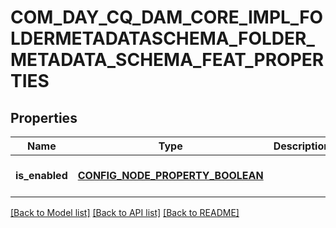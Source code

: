 # COM_DAY_CQ_DAM_CORE_IMPL_FOLDERMETADATASCHEMA_FOLDER_METADATA_SCHEMA_FEAT_PROPERTIES

## Properties
Name | Type | Description | Notes
------------ | ------------- | ------------- | -------------
**is_enabled** | [**CONFIG_NODE_PROPERTY_BOOLEAN**](configNodePropertyBoolean.md) |  | [optional] [default to null]

[[Back to Model list]](../README.md#documentation-for-models) [[Back to API list]](../README.md#documentation-for-api-endpoints) [[Back to README]](../README.md)


